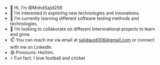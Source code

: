 - 👋 Hi, I’m @MohdSajid256
- 👀 I’m interested in exploring new technologies and innovations.
- 🌱 I’m currently learning different software testing methods and technologies.
- 💞️  I’m looking to collaborate on different Internnational projects to learn and grow.
- 📫 You can reach me via email at sajidaust006@gmail.com or connect with me on LinkedIn.
- 😄 Pronouns: He/him.
- ⚡ Fun fact: I love football and cricket
